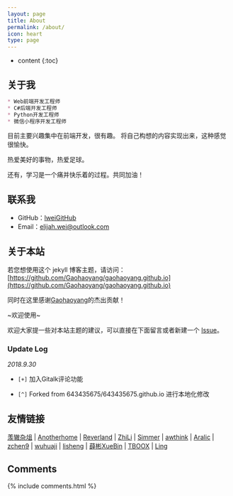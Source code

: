 ```yaml
---
layout: page
title: About
permalink: /about/
icon: heart
type: page
---
```


* content
{:toc}

## 关于我

```md
* Web前端开发工程师
* C#后端开发工程师
* Python开发工程师
* 微信小程序开发工程师
```

目前主要兴趣集中在前端开发，很有趣。
将自己构想的内容实现出来，这种感觉很愉快。

热爱美好的事物，热爱足球。

还有，学习是一个痛并快乐着的过程。共同加油！


## 联系我

* GitHub：[lweiGitHub](https://github.com/lweiGitHub)
* Email：elijah.wei@outlook.com

## 关于本站

若您想使用这个 jekyll 博客主题，请访问：[https://github.com/Gaohaoyang/gaohaoyang.github.io](https://github.com/Gaohaoyang/gaohaoyang.github.io)

同时在这里感谢[Gaohaoyang](https://github.com/Gaohaoyang)的杰出贡献！

~欢迎使用~

欢迎大家提一些对本站主题的建议，可以直接在下面留言或者新建一个 [Issue](https://github.com/lweiGitHub/lweiGitHub.github.io/issues)。

### Update Log

*2018.9.30*

- `[+]` 加入Gitalk评论功能

- `[^]` Forked from 643435675/643435675.github.io 进行本地化修改

## 友情链接

[羡辙杂俎](http://zhangwenli.com/blog) \| [Anotherhome](https://www.anotherhome.net) \| [Reverland](http://reverland.org/) \| [ZhiLi](http://lizhipower.github.io/) \| [Simmer](http://simmer-jun.github.io/) \| [awthink](http://awthink.net/) \| [Aralic](http://aralic.github.io/) \| [zchen9](http://www.chen9.info/) \| [wuhuaji](http://wuhuaji.me/) \| [lisheng](http://www.lishengcn.cn/) \| [薛彬XueBin](http://axuebin.com/blog/) \| [TBOOX](http://www.tboox.org/cn/) \|  [Ling](http://linglinyp.com/)

## Comments

{% include comments.html %}
